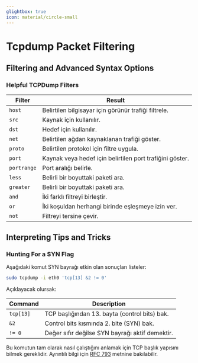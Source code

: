 ```yaml
---
glightbox: true
icon: material/circle-small
---
```


# Tcpdump Packet Filtering

## Filtering and Advanced Syntax Options

### Helpful TCPDump Filters

| Filter | Result |
|---|---|
| `host` | Belirtilen bilgisayar için görünür trafiği filtrele. |
| `src` | Kaynak için kullanılır. |
| `dst` | Hedef için kullanılır. |
| `net` | Belirtilen ağdan kaynaklanan trafiği göster. |
| `proto` | Belirtilen protokol için filtre uygula. |
| `port` | Kaynak veya hedef için belirtilen port trafiğini göster. |
| `portrange` | Port aralığı belirle. |
| `less` | Belirli bir boyuttaki paketi ara. |
| `greater` | Belirli bir boyuttaki paketi ara. |
| `and` | İki farklı filtreyi birleştir. |
| `or` | İki koşuldan herhangi birinde eşleşmeye izin ver. |
| `not` | Filtreyi tersine çevir. |

## Interpreting Tips and Tricks

### Hunting For a SYN Flag

Aşağıdaki komut SYN bayrağı etkin olan sonuçları listeler:

```bash
sudo tcpdump -i eth0 'tcp[13] &2 != 0'
```

Açıklayacak olursak:

| Command | Description |
|---|---|
| `tcp[13]` | TCP başlığından 13. bayta (control bits) bak. |
| `&2` | Control bits kısmında 2. bite (SYN) bak. |
| `!= 0` | Değer sıfır değilse SYN bayrağı aktif demektir. |

Bu komutun tam olarak nasıl çalıştığını anlamak için TCP başlık yapısını bilmek gereklidir. Ayrıntılı bilgi için [RFC 793](https://www.rfc-editor.org/rfc/rfc793#section-3.1) metnine bakılabilir.
